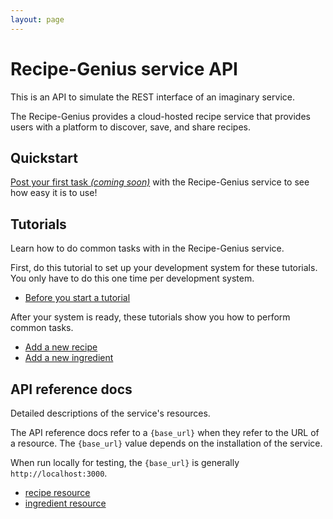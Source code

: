 ```yaml
---
layout: page
---
```


# Recipe-Genius service API

This is an API to simulate the REST interface of an
imaginary service.

The Recipe-Genius provides a cloud-hosted recipe service that provides users with a platform to discover, save, and share recipes.

## Quickstart

[Post your first task _(coming soon)_](#quickstart) with the Recipe-Genius service to see how easy it is to use!

## Tutorials

Learn how to do common tasks with in the Recipe-Genius service.

First, do this tutorial to set up your development system for these tutorials. You only have to do this one time per development system.

* [Before you start a tutorial](tutorials/before-you-start-a-tutorial.md)

After your system is ready, these tutorials show you how to perform common tasks.

* [Add a new recipe](tutorials/add-a-new-recipe)
* [Add a new ingredient](tutorials/add-a-new-ingredient)

## API reference docs

Detailed descriptions of the service's resources.

The API reference docs refer to a `{base_url}` when they
refer to the URL of a resource. The `{base_url}` value depends
on the installation of the service.

When run locally for testing, the `{base_url}` is
generally `http://localhost:3000`.

* [recipe resource](api/recipe)
* [ingredient resource](api/ingredient)
